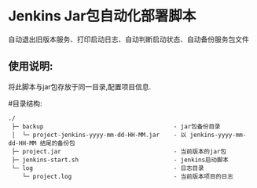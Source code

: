 # Jenkins Jar包自动化部署脚本
自动退出旧版本服务、打印启动日志、自动判断启动状态、自动备份服务包文件

## 使用说明: 
将此脚本与jar包存放于同一目录,配置项目信息.

#目录结构:

```
./
 ├─ backup                                     - jar包备份目录
 │  └─ project-jenkins-yyyy-mm-dd-HH-MM.jar    - 以 jenkins-yyyy-mm-dd-HH-MM 结尾的备份包
 ├─ project.jar                                - 当前版本的jar包
 ├─ jenkins-start.sh                           - jenkins启动脚本
 └─ log                                        - 日志目录
    └─ project.log                             - 当前版本项目的日志
```
